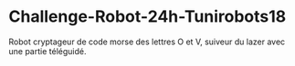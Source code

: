# Challenge-Robot-24h-Tunirobots18
Robot cryptageur de code morse des lettres O et V, suiveur du lazer avec une partie téléguidé.
